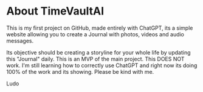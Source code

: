 # About TimeVaultAI
This is my first project on GitHub, made entirely with ChatGPT, its a simple website allowing you to create a Journal with photos, videos and audio messages.

Its objective should be creating a storyline for your whole life by updating this "Journal" daily. This is an MVP of the main project. This DOES NOT work. I'm still learning how to correctly use ChatGPT and right now its doing 100% of the work and its showing. Please be kind with me.

Ludo
